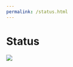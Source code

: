 ```yaml
---
permalink: /status.html
---
```

# Status

<img src="https://img.shields.io/liberapay/patrons/FredQSWang.svg?logo=liberapay">
